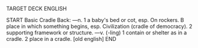 TARGET DECK
ENGLISH

START
Basic
Cradle
Back: —n. 1 a baby's bed or cot, esp. On rockers. B place in which something begins, esp. Civilization (cradle of democracy). 2 supporting framework or structure. —v. (-ling) 1 contain or shelter as in a cradle. 2 place in a cradle. [old english]
END
